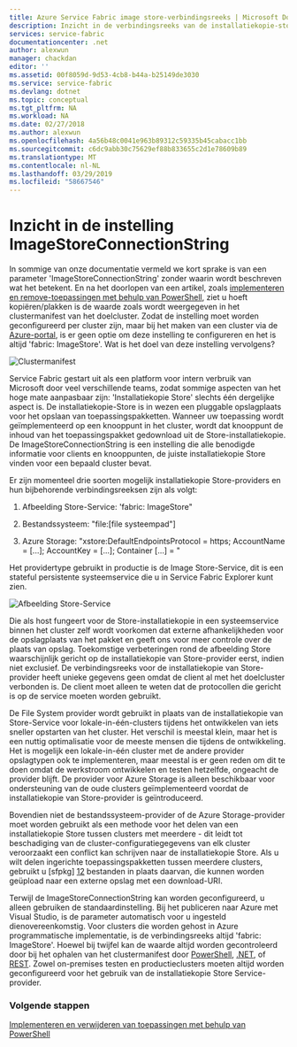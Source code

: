```yaml
---
title: Azure Service Fabric image store-verbindingsreeks | Microsoft Docs
description: Inzicht in de verbindingsreeks van de installatiekopie-store
services: service-fabric
documentationcenter: .net
author: alexwun
manager: chackdan
editor: ''
ms.assetid: 00f8059d-9d53-4cb8-b44a-b25149de3030
ms.service: service-fabric
ms.devlang: dotnet
ms.topic: conceptual
ms.tgt_pltfrm: NA
ms.workload: NA
ms.date: 02/27/2018
ms.author: alexwun
ms.openlocfilehash: 4a56b48c0041e963b89312c59335b45cabacc1bb
ms.sourcegitcommit: c6dc9abb30c75629ef88b833655c2d1e78609b89
ms.translationtype: MT
ms.contentlocale: nl-NL
ms.lasthandoff: 03/29/2019
ms.locfileid: "58667546"
---
```

# <a name="understand-the-imagestoreconnectionstring-setting"></a>Inzicht in de instelling ImageStoreConnectionString

In sommige van onze documentatie vermeld we kort sprake is van een parameter 'ImageStoreConnectionString' zonder waarin wordt beschreven wat het betekent. En na het doorlopen van een artikel, zoals [implementeren en remove-toepassingen met behulp van PowerShell][10], ziet u hoeft kopiëren/plakken is de waarde zoals wordt weergegeven in het clustermanifest van het doelcluster. Zodat de instelling moet worden geconfigureerd per cluster zijn, maar bij het maken van een cluster via de [Azure-portal][11], is er geen optie om deze instelling te configureren en het is altijd 'fabric: ImageStore'. Wat is het doel van deze instelling vervolgens?

![Clustermanifest][img_cm]

Service Fabric gestart uit als een platform voor intern verbruik van Microsoft door veel verschillende teams, zodat sommige aspecten van het hoge mate aanpasbaar zijn: 'Installatiekopie Store' slechts één dergelijke aspect is. De installatiekopie-Store is in wezen een pluggable opslagplaats voor het opslaan van toepassingspakketten. Wanneer uw toepassing wordt geïmplementeerd op een knooppunt in het cluster, wordt dat knooppunt de inhoud van het toepassingspakket gedownload uit de Store-installatiekopie. De ImageStoreConnectionString is een instelling die alle benodigde informatie voor clients en knooppunten, de juiste installatiekopie Store vinden voor een bepaald cluster bevat.

Er zijn momenteel drie soorten mogelijk installatiekopie Store-providers en hun bijbehorende verbindingsreeksen zijn als volgt:

1. Afbeelding Store-Service: 'fabric: ImageStore"

2. Bestandssysteem: "file:[file systeempad"]

3. Azure Storage: "xstore:DefaultEndpointsProtocol = https; AccountName = [...]; AccountKey = [...]; Container [...] = "

Het providertype gebruikt in productie is de Image Store-Service, dit is een stateful persistente systeemservice die u in Service Fabric Explorer kunt zien. 

![Afbeelding Store-Service][img_is]

Die als host fungeert voor de Store-installatiekopie in een systeemservice binnen het cluster zelf wordt voorkomen dat externe afhankelijkheden voor de opslagplaats van het pakket en geeft ons voor meer controle over de plaats van opslag. Toekomstige verbeteringen rond de afbeelding Store waarschijnlijk gericht op de installatiekopie van Store-provider eerst, indien niet exclusief. De verbindingsreeks voor de installatiekopie van Store-provider heeft unieke gegevens geen omdat de client al met het doelcluster verbonden is. De client moet alleen te weten dat de protocollen die gericht is op de service moeten worden gebruikt.

De File System provider wordt gebruikt in plaats van de installatiekopie van Store-Service voor lokale-in-één-clusters tijdens het ontwikkelen van iets sneller opstarten van het cluster. Het verschil is meestal klein, maar het is een nuttig optimalisatie voor de meeste mensen die tijdens de ontwikkeling. Het is mogelijk een lokale-in-één cluster met de andere provider opslagtypen ook te implementeren, maar meestal is er geen reden om dit te doen omdat de werkstroom ontwikkelen en testen hetzelfde, ongeacht de provider blijft. De provider voor Azure Storage is alleen beschikbaar voor ondersteuning van de oude clusters geïmplementeerd voordat de installatiekopie van Store-provider is geïntroduceerd.

Bovendien niet de bestandssysteem-provider of de Azure Storage-provider moet worden gebruikt als een methode voor het delen van een installatiekopie Store tussen clusters met meerdere - dit leidt tot beschadiging van de cluster-configuratiegegevens van elk cluster veroorzaakt een conflict kan schrijven naar de installatiekopie Store. Als u wilt delen ingerichte toepassingspakketten tussen meerdere clusters, gebruikt u [sfpkg] [ 12] bestanden in plaats daarvan, die kunnen worden geüpload naar een externe opslag met een download-URI.

Terwijl de ImageStoreConnectionString kan worden geconfigureerd, u alleen gebruiken de standaardinstelling. Bij het publiceren naar Azure met Visual Studio, is de parameter automatisch voor u ingesteld dienovereenkomstig. Voor clusters die worden gehost in Azure programmatische implementatie, is de verbindingsreeks altijd 'fabric: ImageStore'. Hoewel bij twijfel kan de waarde altijd worden gecontroleerd door bij het ophalen van het clustermanifest door [PowerShell](https://docs.microsoft.com/powershell/module/servicefabric/get-servicefabricclustermanifest), [.NET](https://msdn.microsoft.com/library/azure/mt161375.aspx), of [REST](https://docs.microsoft.com/rest/api/servicefabric/get-a-cluster-manifest). Zowel on-premises testen en productieclusters moeten altijd worden geconfigureerd voor het gebruik van de installatiekopie Store Service-provider.

### <a name="next-steps"></a>Volgende stappen
[Implementeren en verwijderen van toepassingen met behulp van PowerShell][10]

<!--Image references-->
[img_is]: ./media/service-fabric-image-store-connection-string/image_store_service.png
[img_cm]: ./media/service-fabric-image-store-connection-string/cluster_manifest.png

[10]: service-fabric-deploy-remove-applications.md
[11]: service-fabric-cluster-creation-via-portal.md
[12]: service-fabric-package-apps.md#create-an-sfpkg
